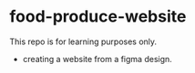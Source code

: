 # food-produce-website

This repo is for learning purposes only.
- creating a website from a figma design. 
